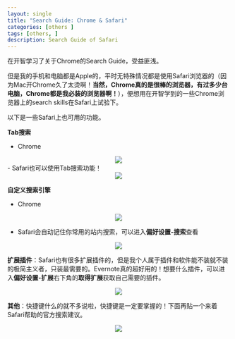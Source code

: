 ```yaml
---
layout: single
title: "Search Guide: Chrome & Safari"
categories: [others ]
tags: [others, ]
description: Search Guide of Safari
---
```


在开智学习了关于Chrome的Search Guide，受益匪浅。

但是我的手机和电脑都是Apple的，平时无特殊情况都是使用Safari浏览器的（因为Mac开Chrome久了太烫啊！**当然，Chrome真的是很棒的浏览器，有过多少台电脑，Chrome都是我必装的浏览器啊！**），便想用在开智学到的一些Chrome浏览器上的search skills在Safari上试验下。

以下是一些Safari上也可用的功能。

**Tab搜索**

- Chrome
<center><img src="http://7xosxw.com1.z0.glb.clouddn.com/j-chrome-1"></center>
- Safari也可以使用Tab搜索功能！
 <center><img src="http://7xosxw.com1.z0.glb.clouddn.com/j-safari-1.jpg"></center>



**自定义搜索引擎**

- Chrome
<center><img src="http://7xosxw.com1.z0.glb.clouddn.com/j-chrome-2"></center>

- Safari会自动记住你常用的站内搜索，可以进入**偏好设置-搜索**查看
<center><img src="http://7xosxw.com1.z0.glb.clouddn.com/j-Safari-2.jpg"></center>



**扩展插件**：Safari也有很多扩展插件的，但是我个人属于插件和软件能不装就不装的极简主义者，只装最需要的。Evernote真的超好用的！想要什么插件，可以进入**偏好设置-扩展**右下角的**取得扩展**获取自己需要的插件。

<center><img src="http://7xosxw.com1.z0.glb.clouddn.com/j-Safari-4.jpg"></center>



**其他**：快捷键什么的就不多说啦，快捷键是一定要掌握的！下面再贴一个来着Safari帮助的官方搜索建议。

<center><img src="http://7xosxw.com1.z0.glb.clouddn.com/j-Safari-3.jpg"></center>